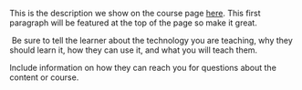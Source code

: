 This is the description we show on the course page [here](https://lab.github.com/javeedsocial/create-java-project-in-eclipse). This first paragraph will be featured at the top of the page so make it great.
​

​
Be sure to tell the learner about the technology you are teaching, why they should learn it, how they can use it, and what you will teach them.
​


Include information on how they can reach you for questions about the content or course. 